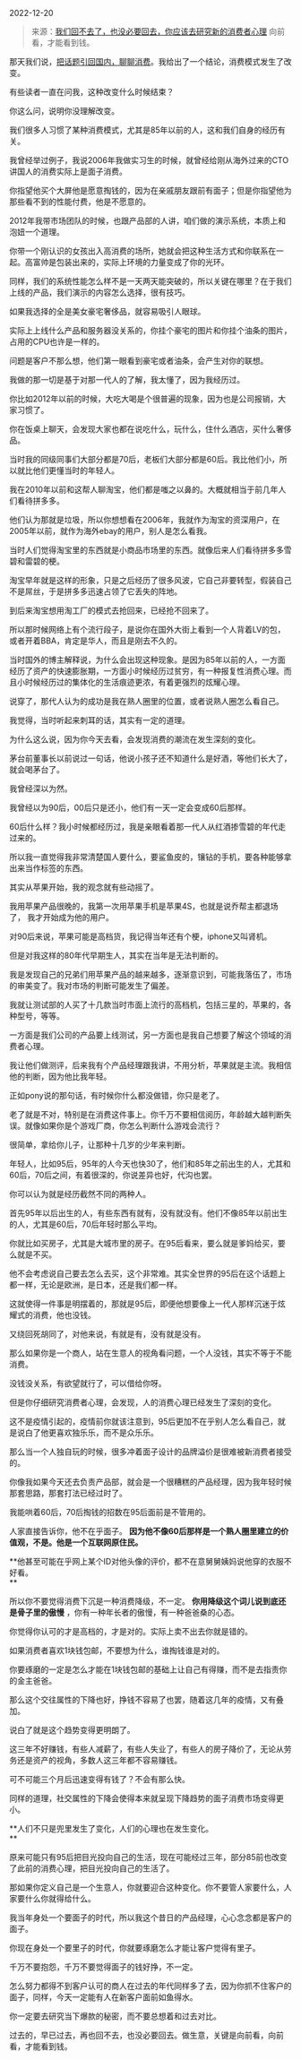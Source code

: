 2022-12-20

> 来源：[我们回不去了，也没必要回去，你应该去研究新的消费者心理](http://mp.weixin.qq.com/s?__biz=MzU0MjYwNDU2Mw==&mid=2247509202&idx=1&sn=d86fff9459679ef64dc343c76f1c0db1&chksm=fb1ac8aecc6d41b87ee532fe55271797d9c3b7e1bb9909d10b75588f7dc9871eadd0cc8f0d00&scene=27#wechat_redirect)
> 向前看，才能看到钱。​

那天我们说，[把话题引回国内，聊聊消费](http://mp.weixin.qq.com/s?__biz=MzU3NDc5Nzc0NQ==&mid=2247521484&idx=1&sn=605f16eeb7b90fcb4377ae3b683ac31c&chksm=fd2e3612ca59bf045d6c4de016f9d44a48610a4b94d382a0ac20043042b54dd0e17d97e04512&scene=21#wechat_redirect)。我给出了一个结论，消费模式发生了改变。  

有些读者一直在问我，这种改变什么时候结束？  

你这么问，说明你没理解改变。  

我们很多人习惯了某种消费模式，尤其是85年以前的人，这和我们自身的经历有关。

我曾经举过例子，我说2006年我做实习生的时候，就曾经给刚从海外过来的CTO讲国人的消费实际上是面子消费。

你指望他买个大屏他是愿意掏钱的，因为在亲戚朋友跟前有面子；但是你指望他为那些看不到的性能付费，他是不愿意的。  

2012年我带市场团队的时候，也跟产品部的人讲，咱们做的演示系统，本质上和泡妞一个道理。  

你带一个刚认识的女孩出入高消费的场所，她就会把这种生活方式和你联系在一起。高富帅是包装出来的，实际上环境的力量变成了你的光环。  

同样，我们的系统性能怎么样不是一天两天能突破的，所以关键在哪里？在于我们上线的产品，我们演示的内容怎么选择，很有技巧。  

如果我选择的全是美女豪宅奢侈品，就容易吸引人眼球。  

实际上上线什么产品和服务器没关系的，你挂个豪宅的图片和你挂个油条的图片，占用的CPU也许是一样的。  

问题是客户不那么想，他们第一眼看到豪宅或者油条，会产生对你的联想。  

我做的那一切是基于对那一代人的了解，我太懂了，因为我经历过。

你比如2012年以前的时候，大吃大喝是个很普遍的现象，因为也是公司报销，大家习惯了。  

你在饭桌上聊天，会发现大家也都在说吃什么，玩什么，住什么酒店，买什么奢侈品。

当时我的同级同事们大部分都是70后，老板们大部分都是60后。我比他们小，所以就比他们更懂当时的年轻人。  

我在2010年以前和这帮人聊淘宝，他们都是嗤之以鼻的。大概就相当于前几年人们看待拼多多。  

他们认为那就是垃圾，所以你想想看在2006年，我就作为淘宝的资深用户，在2005年以前，就作为海外ebay的用户，别人是怎么看我。  

当时人们觉得淘宝里的东西就是小商品市场里的东西。就像后来人们看待拼多多雪碧和雷碧的梗。

淘宝早年就是这样的形象，只是之后经历了很多风波，它自己非要转型，假装自己不是屌丝，于是拼多多迅速占领了它丢失的阵地。  

到后来淘宝想用淘工厂的模式去抢回来，已经抢不回来了。  

所以那时候网络上有个流行段子，是说你在国外大街上看到一个人背着LV的包，或者开着BBA，肯定是华人，而且是刚去不久的。  

当时国外的博主解释说，为什么会出现这种现象。是因为85年以前的人，一方面经历了资产的快速膨胀期，一方面小时候经历过贫穷，有一种报复性消费心理。而且小时候经历过的集体化的生活痕迹更浓，有着更强烈的炫耀心理。  

说穿了，那代人认为的成功是我在熟人圈里的位置，或者说熟人圈怎么看自己。

我觉得，当时听起来刺耳的话，其实有一定的道理。  

为什么这么说，因为你今天去看，会发现消费的潮流在发生深刻的变化。  

茅台前董事长以前说过一句话，他说小孩子还不知道什么是好酒，等他们长大了，就会喝茅台了。  

我曾经深以为然。

我曾经以为90后，00后只是还小，他们有一天一定会变成60后那样。  

60后什么样？我小时候都经历过，我是亲眼看着那一代人从红酒掺雪碧的年代走过来的。  

所以我一直觉得我非常清楚国人要什么，要鲨鱼皮的，镶钻的手机，要各种能够拿出来当作标签的东西。  

其实从苹果开始，我的观念就有些动摇了。  

我用苹果产品很晚的，我第一次用苹果手机是苹果4S，也就是说乔帮主都退场了， 我才开始成为他的用户。  

对90后来说，苹果可能是高档货，我记得当年还有个梗，iphone又叫肾机。  

但是对我这样的80年代早期生人，其实在当年是无法判断的。  

我是发现自己的兄弟们用苹果产品的越来越多，逐渐意识到，可能我落伍了，市场的审美变了。我对市场的判断可能发生了偏差。  

我就让测试部的人买了十几款当时市面上流行的高档机，包括三星的，苹果的，各种型号，等等。

一方面是我们公司的产品要上线测试，另一方面也是我自己想要了解这个领域的消费者心理。

我让他们做测评，后来我有个产品经理跟我讲，不用分析，苹果就是主流。我相信他的判断，因为他比我年轻。

正如pony说的那句话，有时候你什么都没做错，你只是老了。  

老了就是不对，特别是在消费这件事上。你千万不要相信阅历，年龄越大越判断失误。就像如果你是个游戏厂商，你怎么判断什么游戏会流行？

很简单，拿给你儿子，让那种十几岁的少年来判断。

年轻人，比如95后，95年的人今天也快30了，他们和85年之前出生的人，尤其和60后，70后之间，有着很深的，你说差异也好，代沟也罢。  

你可以认为就是经历截然不同的两种人。

首先95年以后出生的人，有些东西有就有，没有就没有。他们不像85年以前出生的人，尤其是60后，70后年轻时那么平均。

你就比如买房子，尤其是大城市里的房子。在95后看来，要么就是爹妈给买，要么就是不买。  

他不会考虑说自己要去怎么去买，这个非常难。其实全世界的95后在这个话题上都一样，无论是欧洲，是日本，还是我们都一样。  

这就使得一件事是明摆着的，那就是95后，即便他想要像上一代人那样沉迷于炫耀式的消费，他也没钱。

又绕回死胡同了，对他来说，有就是有，没有就是没有。  

那么如果你是一个商人，站在生意人的视角看问题，一个人没钱，其实不等于不能消费。

没钱没关系，有欲望就行了，可以借给你呀。

但是你仔细研究消费者心理，会发现，人的消费心理已经发生了深刻的变化。  

这不是疫情引起的，疫情前你就该注意到，95后更加不在乎别人怎么看自己，就是说白了他更喜欢独乐乐，而不是众乐乐。  

那么当一个人独自玩的时候，很多冲着面子设计的品牌溢价是很难被新消费者接受的。  

你像我如果今天还去负责产品部，就会是一个很糟糕的产品经理，因为我年轻时候那套思路，那套打法已经过时了。  

我能哄着60后，70后掏钱的招数在95后面前是不管用的。  

人家直接告诉你，他不在乎面子。 **因为他不像60后那样是一个熟人圈里建立的价值观，不是。他是一个互联网原住民。**

 **他甚至可能在乎网上某个ID对他头像的评价，都不在意舅舅姨妈说他穿的衣服不好看。  
**

所以你不要觉得消费下沉是一种消费降级，不一定。 **你用降级这个词儿说到底还是骨子里的傲慢** ，你有一种年长者的傲慢，有一种爸爸桑的心态。  

你觉得你认可的才是高档的，才是对的。实际上卖不出去你就是错的。

如果消费者喜欢1块钱包邮，不要想为什么，谁掏钱谁是对的。  

你要琢磨的一定是怎么才能在1块钱包邮的基础上让自己有得赚，而不是去指责你的金主爸爸。  

那么这个交往属性的下降也好，挣钱不容易了也罢，随着这几年的疫情，又有叠加。  

说白了就是这个趋势变得更明朗了。  

这三年不好赚钱，有些人减薪了，有些人失业了，有些人的房子降价了，无论从劳务还是资产的视角，多数人这三年都不容易赚钱。

可不可能三个月后迅速变得有钱了？不会有那么快。  

同样的道理，社交属性的下降会使得本来就呈现下降趋势的面子消费市场变得更小。  

 **人们不只是兜里发生了变化，人们的心理也在发生变化。  
**

原来可能只有95后把目光投向自己的生活，现在可能经过三年，部分85前也改变了此前的消费心理，把目光投向自己的生活了。

那如果你定义自己是一个生意人，你就要迎合这种变化。你不要管人家要什么，人家要什么你就得给什么。  

我当年身处一个要面子的时代，所以我这个昔日的产品经理，心心念念都是客户的面子。  

你现在身处一个要里子的时代，你就要琢磨怎么才能让客户觉得有里子。

千万不要抱怨，千万不要觉得面子的钱好挣，不一定。  

怎么努力都得不到客户认可的商人在过去的年代同样多了去，因为你抓不住客户的面子，同样，今天一定能有人在新客户面前如鱼得水。  

你一定要去研究当下爆款的秘密，而不要总想着和过去对比。  

过去的，早已过去，再也回不去，也没必要回去。做生意，关键是向前看，向前看，才能看到钱。

